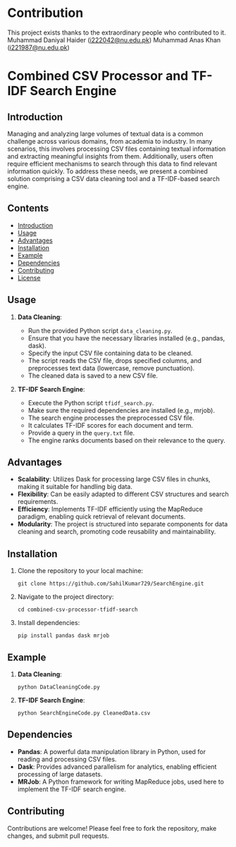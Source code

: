 # Contribution
This project exists thanks to the extraordinary people who contributed to it.
Muhammad Daniyal Haider (i222042@nu.edu.pk)
Muhammad Anas Khan (i221987@nu.edu.pk)


# Combined CSV Processor and TF-IDF Search Engine

## Introduction

Managing and analyzing large volumes of textual data is a common challenge across various domains, from academia to industry. In many scenarios, this involves processing CSV files containing textual information and extracting meaningful insights from them. Additionally, users often require efficient mechanisms to search through this data to find relevant information quickly. To address these needs, we present a combined solution comprising a CSV data cleaning tool and a TF-IDF-based search engine.

## Contents

- [Introduction](#introduction)
- [Usage](#usage)
- [Advantages](#advantages)
- [Installation](#installation)
- [Example](#example)
- [Dependencies](#dependencies)
- [Contributing](#contributing)
- [License](#license)

## Usage

1. **Data Cleaning**:
    - Run the provided Python script `data_cleaning.py`.
    - Ensure that you have the necessary libraries installed (e.g., pandas, dask).
    - Specify the input CSV file containing data to be cleaned.
    - The script reads the CSV file, drops specified columns, and preprocesses text data (lowercase, remove punctuation).
    - The cleaned data is saved to a new CSV file.

2. **TF-IDF Search Engine**:
    - Execute the Python script `tfidf_search.py`.
    - Make sure the required dependencies are installed (e.g., mrjob).
    - The search engine processes the preprocessed CSV file.
    - It calculates TF-IDF scores for each document and term.
    - Provide a query in the `query.txt` file.
    - The engine ranks documents based on their relevance to the query.

## Advantages

- **Scalability**: Utilizes Dask for processing large CSV files in chunks, making it suitable for handling big data.
- **Flexibility**: Can be easily adapted to different CSV structures and search requirements.
- **Efficiency**: Implements TF-IDF efficiently using the MapReduce paradigm, enabling quick retrieval of relevant documents.
- **Modularity**: The project is structured into separate components for data cleaning and search, promoting code reusability and maintainability.

## Installation

1. Clone the repository to your local machine:

    ```
    git clone https://github.com/SahilKumar729/SearchEngine.git
    ```

2. Navigate to the project directory:

    ```
    cd combined-csv-processor-tfidf-search
    ```

3. Install dependencies:

    ```
    pip install pandas dask mrjob
    ```

## Example

1. **Data Cleaning**:
    ```
    python DataCleaningCode.py
    ```

2. **TF-IDF Search Engine**:
    ```
    python SearchEngineCode.py CleanedData.csv
    ```

## Dependencies

- **Pandas**: A powerful data manipulation library in Python, used for reading and processing CSV files.
- **Dask**: Provides advanced parallelism for analytics, enabling efficient processing of large datasets.
- **MRJob**: A Python framework for writing MapReduce jobs, used here to implement the TF-IDF search engine.

## Contributing
Contributions are welcome! Please feel free to fork the repository, make changes, and submit pull requests.




